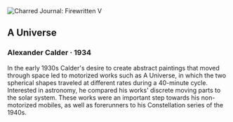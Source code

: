 <div class="artwork-of-the-day">
  <div class="container">
    <div class="img-wrapper">
      <img
        src="https://uploads2.wikiart.org/images/alexander-calder/a-universe-1934.jpg"
        alt="Charred Journal: Firewritten V" />
    </div>
    <div class="artwork-detail">
      <div class="artwork-origin"> 
        <h2 class="artwork-name">A Universe</h2>
        <h3 class="artist">
          Alexander Calder
                    ·  1934
        </h3>
      </div>
      <p class="description">
        <span class="artwork-description-text ng-binding" ng-bind-html="viewModel.ArtworkOfTheDay.Description | unsafe">In the early 1930s Calder's desire to create abstract paintings that moved through space led to motorized works such as A Universe, in which the two spherical shapes traveled at different rates during a 40-minute cycle. Interested in astronomy, he compared his works' discrete moving parts to the solar system. These works were an important step towards his non-motorized mobiles, as well as forerunners to his Constellation series of the 1940s.</span>
                        <div class="text-shadow-container ng-hide" ng-show="showShadow"></div>
      </p>
    </div>
  </div>

</div>
